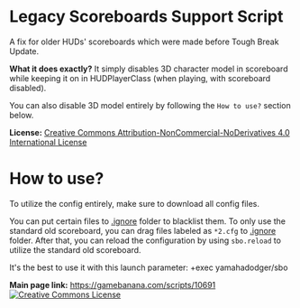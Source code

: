 # Legacy Scoreboards Support Script
A fix for older HUDs' scoreboards which were made before Tough Break Update.

**What it does exactly?**
It simply disables 3D character model in scoreboard while keeping it on in HUDPlayerClass (when playing, with scoreboard disabled).

You can also disable 3D model entirely by following the `How to use?` section below.

**License:** [Creative Commons Attribution-NonCommercial-NoDerivatives 4.0 International License](http://creativecommons.org/licenses/by-nc-nd/4.0/)

# How to use?
To utilize the config entirely, make sure to download all config files.

You can put certain files to [.ignore](https://github.com/yamahadodger/legacy-scoreboards-support-script/tree/master/yamahadodger/sbo/.ignore) folder to blacklist them. To only use the standard old scoreboard, you can drag files labeled as `*2.cfg` to [.ignore](https://github.com/yamahadodger/legacy-scoreboards-support-script/tree/master/yamahadodger/sbo/.ignore) folder. After that, you can reload the configuration by using `sbo.reload` to utilize the standard old scoreboard.

It's the best to use it with this launch parameter: +exec yamahadodger/sbo

**Main page link:** https://gamebanana.com/scripts/10691
<br/><a rel="license" href="http://creativecommons.org/licenses/by-nc-nd/4.0/"><img alt="Creative Commons License" style="border-width:0" src="https://i.creativecommons.org/l/by-nc-nd/4.0/80x15.png"/></a>
